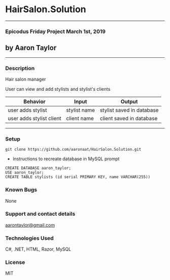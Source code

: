 # HairSalon.Solution
---
### Epicodus Friday Project March 1st, 2019
## by Aaron Taylor
---
### Description
Hair salon manager

User can view and add stylists and stylist's clients

Behavior | Input | Output
--- | --- | ---
user adds stylist | stylist name | stylist saved in database
user adds stylist client | client name | client saved in database
---
### Setup
```
git clone https://github.com/aaronaat/HairSalon.Solution.git
```

* Instructions to recreate database in MySQL prompt
```
CREATE DATABASE aaron_taylor;
USE aaron_taylor;
CREATE TABLE stylists (id serial PRIMARY KEY, name VARCHAR(255))
```

### Known Bugs
None

### Support and contact details
aarontaylor@gmail.com

### Technologies Used
C#, .NET, HTML, Razor, MySQL

### License
MIT
